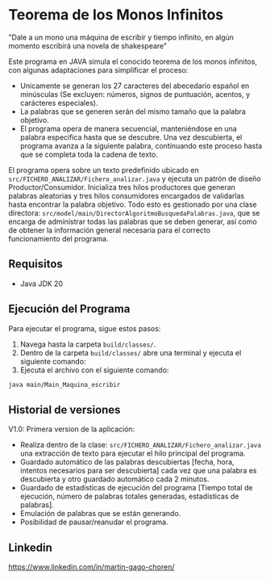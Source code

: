 # Teorema de los Monos Infinitos

"Dale a un mono una máquina de escribir y tiempo infinito, en algún momento escribirá una novela de shakespeare"

Este programa en JAVA simula el conocido teorema de los monos infinitos, con algunas adaptaciones para simplificar el proceso:

- Unicamente se generan los 27 caracteres del abecedario español en minúsculas (Se excluyen: números, signos de puntuación, acentos, y carácteres especiales).
- La palabras que se generen serán del mismo tamaño que la palabra objetivo.
- El programa opera de manera secuencial, manteniéndose en una palabra específica hasta que se descubre. Una vez descubierta, el programa avanza a la siguiente palabra, continuando este proceso hasta que se completa toda la cadena de texto.

El programa opera sobre un texto predefinido ubicado en `src/FICHERO_ANALIZAR/Fichero_analizar.java` y ejecuta un patrón de diseño Productor/Consumidor. Inicializa tres hilos productores que generan palabras aleatorias y tres hilos consumidores encargados de validarlas hasta encontrar la palabra objetivo. Todo esto es gestionado por una clase directora: `src/model/main/DirectorAlgoritmoBusquedaPalabras.java`, que se encarga de administrar todas las palabras que se deben generar, así como de obtener la información general necesaria para el correcto funcionamiento del programa.


## Requisitos

- Java JDK 20

## Ejecución del Programa

Para ejecutar el programa, sigue estos pasos:

1. Navega hasta la carpeta `build/classes/`.
2. Dentro de la carpeta `build/classes/` abre una terminal y ejecuta el siguiente comando:
3. Ejecuta el archivo con el siguiente comando:

```bash
java main/Main_Maquina_escribir
```

## Historial de versiones

V1.0: Primera version de la aplicación:
- Realiza  dentro de la clase: `src/FICHERO_ANALIZAR/Fichero_analizar.java` una extracción de texto para ejecutar el hilo principal del programa.
- Guardado automático de las palabras descubiertas [fecha, hora, intentos necesarios para ser descubierta] cada vez que una palabra es descubierta y otro guardado automático cada 2 minutos.
- Guardado de estadísticas de ejecución del programa [Tiempo total de ejecución, número de palabras totales generadas, estadísticas de palabras].
- Emulación de palabras que se están generando.
- Posibilidad de pausar/reanudar el programa.

## Linkedin

https://www.linkedin.com/in/martin-gago-choren/

